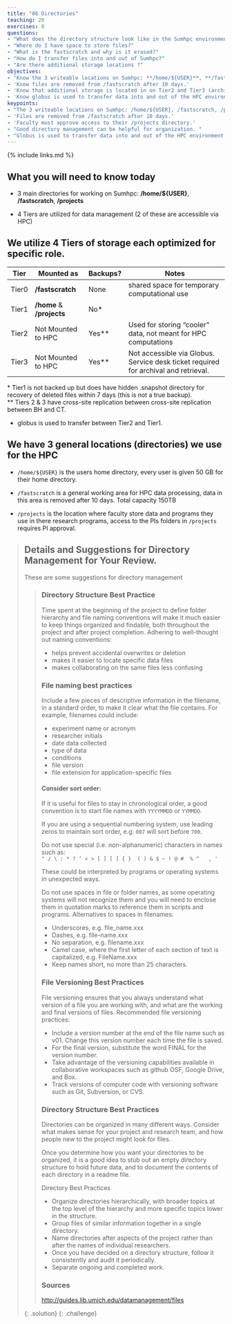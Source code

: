 ```yaml
---
title: "06 Directories"
teaching: 20
exercises: 0
questions:
- "What does the directory structure look like in the Sumhpc environment?"
- "Where do I have space to store files?"
- "What is the fastscratch and why is it erased?"
- "How do I transfer files into and out of Sumhpc?"
- "Are there additional storage locations ?"
objectives:
- "Know the 3 writeable locations on Sumhpc: **/home/${USER}**, **/fastscratch**, **/projects**"
- 'Know files are removed from /fastscratch after 10 days.'
- 'Know that additional storage is located in on Tier2 and Tier3 (archive), but these are not directly accessible on the HPC system.'
- 'Know globus is used to transfer data into and out of the HPC environment'
keypoints:
- "The 3 writeable locations on Sumhpc: /home/${USER}, /fastscratch, /projects"
- 'Files are removed from /fastscratch after 10 days.'
- 'Faculty must approve access to their /projects directory.'
- "Good directory management can be helpful for organization. "
- "Globus is used to transfer data into and out of the HPC environment (see lesson 14)"
---
```


{% include links.md %}


## What you will need to know today 

- 3 main directories for working on Sumhpc: **/home/${USER}**, **/fastscratch**, **/projects**

- 4 Tiers are utilized for data management (2 of these are accessible via HPC)

## We utilize 4 Tiers of storage each optimized for specific role. 

| Tier | Mounted as                    | Backups? | Notes |
|------|-------------------------------|----------|----------------------------------------------|
|Tier0 | **/fastscratch**              | None     | shared space for temporary computational use |
|Tier1 | **/home**  &  **/projects**   | No*      | | 
|Tier2 | Not Mounted to HPC | Yes**    | Used for storing “cooler” data, not meant for HPC computations| 
|Tier3 | Not Mounted to HPC | Yes**    | Not accessible via Globus. Service desk ticket required for archival and retrieval.| 

\* Tier1 is not backed up but does have hidden .snapshot directory for recovery of deleted files within 7 days (this is not a true backup). \
\** Tiers 2 & 3 have cross-site replication between cross-site replication between BH and CT.
- globus is used to transfer between Tier2 and Tier1.

## We have 3 general locations (directories) we use for the HPC 

- ```/home/${USER}``` is the users home directory, every user is given 50 GB for their home directory.

- ```/fastscratch``` is a general working area for HPC data processing, data in this area is removed after 10 days. Total capacity 150TB

- ```/projects``` is the location where faculty store data and programs they use in there research programs, access to the PIs folders in ```/projects``` requires PI approval. 


>## Details and Suggestions for Directory Management for Your Review. 
>
> These are some suggestions for directory management 
>
>>### Directory Structure Best Practice
>>Time spent at the beginning of the project to define folder hierarchy and file naming conventions will make it much easier to keep things organized and findable, both throughout the project and after project completion. Adhering to well-thought out naming conventions:
>>
>>* helps prevent accidental overwrites or deletion
>>* makes it easier to locate specific data files
>>* makes collaborating on the same files less confusing
>>
>>### File naming best practices
>>
>>Include a few pieces of descriptive information in the filename, in a standard order, to make it clear what the file contains. For example, filenames could include:
>>
>>* experiment name or acronym
>>* researcher initials
>>* date data collected
>>* type of data
>>* conditions
>>* file version
>>* file extension for application-specific files
>>
>>#### Consider sort order:
>>
>>If it is useful for files to stay in chronological order, a good convention is to start file names with `YYYYMMDD` or `YYMMDD`.
>>
>>If you are using a sequential numbering system, use leading zeros to maintain sort order, e.g. `007` will sort before `700`.
>>
>>Do not use special (i.e. non-alphanumeric) characters in names such as:  
>>```" / \ : * ? ‘ < > [ ] [ ] { }  ( ) & $ ~ ! @ #  % ^   , '```
>>
>>These could be interpreted by programs or operating systems in unexpected ways.
>>
>>Do not use spaces in file or folder names, as some operating systems will not recognize them and you will need to enclose them in quotation marks to reference them in scripts and programs. Alternatives to spaces in filenames:
>>
>>* Underscores, e.g. file_name.xxx
>>* Dashes, e.g. file-name.xxx
>>* No separation, e.g. filename.xxx
>>* Camel case, where the first letter of each section of text is capitalized, e.g. FileName.xxx
>>* Keep names short, no more than 25 characters.
>>
>>### File Versioning Best Practices
>>
>>File versioning ensures that you always understand what version of a file you are working with, and what are the working and final versions of files. Recommended file versioning practices:
>>
>>* Include a version number at the end of the file name such as v01. Change this version number each time the file is saved.
>>* For the final version, substitute the word FINAL for the version number.
>>* Take advantage of the versioning capabilities available in collaborative workspaces such as github OSF, Google Drive, and Box.
>>* Track versions of computer code with versioning software such as Git, Subversion, or CVS.
>>
>>### Directory Structure Best Practices
>>Directories can be organized in many different ways. Consider what makes sense for your project and research team, and how people new to the project might look for files.
>>
>>Once you determine how you want your directories to be organized, it is a good idea to stub out an empty directory structure to hold future data, and to document the contents of each directory in a readme file.
>>
>>Directory Best Practices
>>
>>* Organize directories hierarchically, with broader topics at the top level of the hierarchy and more specific topics lower in the structure.
>>* Group files of similar information together in a single directory.
>>* Name directories after aspects of the project rather than after the names of individual researchers.
>>* Once you have decided on a directory structure, follow it consistently and audit it periodically.
>>* Separate ongoing and completed work.
>>
>>### Sources
>>http://guides.lib.umich.edu/datamanagement/files
>>
>{: .solution}
{: .challenge}